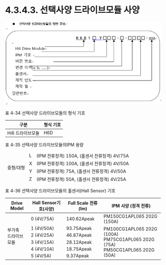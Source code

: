 ﻿# 4.3.4.3. 선택사양 드라이브모듈 사양

![프레임없음|743x743픽셀](../../../_assets/선택사양_드라이브모듈의_형번_구성.png  )

표 4-34 선택사양 드라이브모듈의 형식 기호

<table>
<thead>
  <tr>
    <th>구분</th>
    <th>형식 기호</th>
  </tr>
</thead>
<tbody>
  <tr>
    <td>Hi6 드라이브모듈</td>
    <td>H6D</td>
  </tr>
</tbody>
</table>

표 4-35 선택사양 드라이브모듈의IPM 용량

<table>
<thead>
  <tr>
    <td rowspan="4">중형/대형</td>
    <td>L</td>
    <td>(IPM 전류정격) 150A, (홀센서 전류정격) 4V/75A</td>
  </tr>
  <tr>
    <td>X</td>
    <td>(IPM 전류정격) 100A, (홀센서 전류정격) 4V/50A</td>
  </tr>
  <tr>
    <td>Y</td>
    <td>(IPM 전류정격) 75A,  (홀센서 전류정격) 4V/50A</td>
  </tr>
  <tr>
    <td>Z</td>
    <td>(IPM 전류정격) 50A,  (홀센서 전류정격) 4V/25A</td>
  </tr>
</thead>
</table>

표 4-36 션택사양 드라이브모듈의 홀센서(Hall Sensor) 기호

<table>
<thead>
  <tr>
    <th>Drive Model</th>
    <th>Hall Sensor기호(사양)</th>
    <th>Full Scale 전류(Im)</th>
    <th>IPM 사양 (정격 전류)</th>
  </tr>
</thead>
<tbody>
  <tr>
    <td rowspan="6">부가축<br>드라이브모듈</td>
    <td>0 (4V/75A)</td>
    <td>140.62Apeak</td>
    <td>PM150CG1APL065 202G (150A)</td>
  </tr>
  <tr>
    <td>1 (4V/50A)</td>
    <td>93.75Apeak</td>
    <td rowspan="5">PM100CG1APL065 202G (100A)<br>PM75CG1APL065 202G (75A)<br>PM50CG1APL065 202G (50A)</td>
  </tr>
  <tr>
    <td>2 (4V/25A)</td>
    <td>46.87Apeak</td>
  </tr>
  <tr>
    <td>3 (4V/15A)</td>
    <td>28.12Apeak</td>
  </tr>
  <tr>
    <td>4 (4V/10A)</td>
    <td>18.75Apeak</td>
  </tr>
  <tr>
    <td>5 (4V/5A)</td>
    <td>9.37Apeak</td>
  </tr>
</tbody>
</table>
